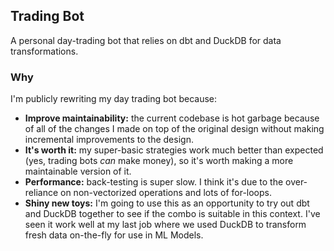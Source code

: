 ## Trading Bot
A personal day-trading bot that relies on dbt and DuckDB for data transformations.

### Why

I'm publicly rewriting my day trading bot because: 
- **Improve maintainability:** the current codebase is hot garbage because of all of the changes I made on top of the original design without making incremental improvements to the design.
- **It's worth it:** my super-basic strategies work much better than expected (yes, trading bots _can_ make money), so it's worth making a more maintainable version of it.
- **Performance:** back-testing is super slow. I think it's due to the over-reliance on non-vectorized operations and lots of for-loops.
- **Shiny new toys:** I'm going to use this as an opportunity to try out dbt and DuckDB together to see if the combo is suitable in this context. I've seen it work well at my last job where we used DuckDB to transform fresh data on-the-fly for use in ML Models. 